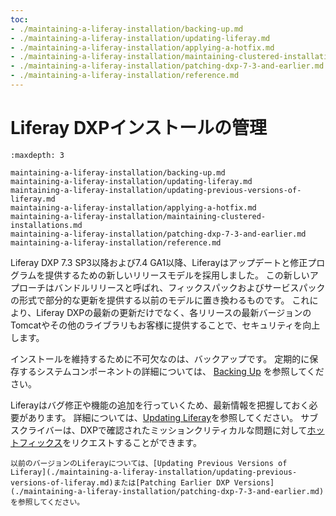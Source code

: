 ```yaml
---
toc:
- ./maintaining-a-liferay-installation/backing-up.md
- ./maintaining-a-liferay-installation/updating-liferay.md
- ./maintaining-a-liferay-installation/applying-a-hotfix.md
- ./maintaining-a-liferay-installation/maintaining-clustered-installations.md
- ./maintaining-a-liferay-installation/patching-dxp-7-3-and-earlier.md
- ./maintaining-a-liferay-installation/reference.md
---
```

# Liferay DXPインストールの管理

```{toctree}
:maxdepth: 3

maintaining-a-liferay-installation/backing-up.md
maintaining-a-liferay-installation/updating-liferay.md
maintaining-a-liferay-installation/updating-previous-versions-of-liferay.md
maintaining-a-liferay-installation/applying-a-hotfix.md
maintaining-a-liferay-installation/maintaining-clustered-installations.md
maintaining-a-liferay-installation/patching-dxp-7-3-and-earlier.md
maintaining-a-liferay-installation/reference.md
```

Liferay DXP 7.3 SP3以降および7.4 GA1以降、Liferayはアップデートと修正プログラムを提供するための新しいリリースモデルを採用しました。 この新しいアプローチはバンドルリリースと呼ばれ、フィックスパックおよびサービスパックの形式で部分的な更新を提供する以前のモデルに置き換わるものです。 これにより、Liferay DXPの最新の更新だけでなく、各リリースの最新バージョンのTomcatやその他のライブラリもお客様に提供することで、セキュリティを向上します。

インストールを維持するために不可欠なのは、バックアップです。 定期的に保存するシステムコンポーネントの詳細については、 [Backing Up](./maintaining-a-liferay-installation/backing-up.md) を参照してください。

Liferayはバグ修正や機能の追加を行っていくため、最新情報を把握しておく必要があります。 詳細については、[Updating Liferay](./maintaining-a-liferay-installation/updating-liferay.md)を参照してください。 サブスクライバーは、DXPで確認されたミッションクリティカルな問題に対して[ホットフィックス](./maintaining-a-liferay-installation/applying-a-hotfix.md)をリクエストすることができます。

```{important}
以前のバージョンのLiferayについては、[Updating Previous Versions of Liferay](./maintaining-a-liferay-installation/updating-previous-versions-of-liferay.md)または[Patching Earlier DXP Versions](./maintaining-a-liferay-installation/patching-dxp-7-3-and-earlier.md)を参照してください。
```